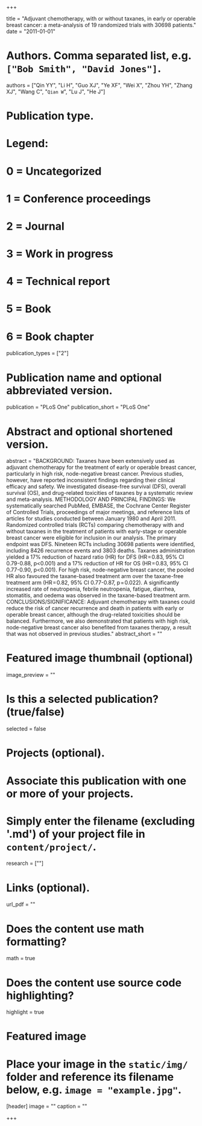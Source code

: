 +++


title = "Adjuvant chemotherapy, with or without taxanes, in early or operable breast cancer: a meta-analysis of 19 randomized trials with 30698 patients."
date = "2011-01-01"

# Authors. Comma separated list, e.g. `["Bob Smith", "David Jones"]`.
authors = ["Qin YY", "Li H", "Guo XJ", "Ye XF", "Wei X", "Zhou YH", "Zhang XJ", "Wang C", "`Qian W`", "Lu J", "He J"]

# Publication type.
# Legend:
# 0 = Uncategorized
# 1 = Conference proceedings
# 2 = Journal
# 3 = Work in progress
# 4 = Technical report
# 5 = Book
# 6 = Book chapter
publication_types = ["2"]

# Publication name and optional abbreviated version.
publication = "PLoS One"
publication_short = "PLoS One"

# Abstract and optional shortened version.
abstract = "BACKGROUND: Taxanes have been extensively used as adjuvant chemotherapy for the treatment of early or operable breast cancer, particularly in high risk, node-negative breast cancer. Previous studies, however, have reported inconsistent findings regarding their clinical efficacy and safety. We investigated disease-free survival (DFS), overall survival (OS), and drug-related toxicities of taxanes by a systematic review and meta-analysis. METHODOLOGY AND PRINCIPAL FINDINGS: We systematically searched PubMed, EMBASE, the Cochrane Center Register of Controlled Trials, proceedings of major meetings, and reference lists of articles for studies conducted between January 1980 and April 2011. Randomized controlled trials (RCTs) comparing chemotherapy with and without taxanes in the treatment of patients with early-stage or operable breast cancer were eligible for inclusion in our analysis. The primary endpoint was DFS. Nineteen RCTs including 30698 patients were identified, including 8426 recurrence events and 3803 deaths. Taxanes administration yielded a 17% reduction of hazard ratio (HR) for DFS (HR = 0.83, 95% CI 0.79-0.88, p<0.001) and a 17% reduction of HR for OS (HR = 0.83, 95% CI 0.77-0.90, p<0.001). For high risk, node-negative breast cancer, the pooled HR also favoured the taxane-based treatment arm over the taxane-free treatment arm (HR = 0.82, 95% CI 0.77-0.87, p = 0.022). A significantly increased rate of neutropenia, febrile neutropenia, fatigue, diarrhea, stomatitis, and oedema was observed in the taxane-based treatment arm. CONCLUSIONS/SIGNIFICANCE: Adjuvant chemotherapy with taxanes could reduce the risk of cancer recurrence and death in patients with early or operable breast cancer, although the drug-related toxicities should be balanced. Furthermore, we also demonstrated that patients with high risk, node-negative breast cancer also benefited from taxanes therapy, a result that was not observed in previous studies."
abstract_short = ""

# Featured image thumbnail (optional)
image_preview = ""

# Is this a selected publication? (true/false)
selected = false

# Projects (optional).
#   Associate this publication with one or more of your projects.
#   Simply enter the filename (excluding '.md') of your project file in `content/project/`.
research = [""]

# Links (optional).
url_pdf = ""


# Does the content use math formatting?
math = true

# Does the content use source code highlighting?
highlight = true

# Featured image
# Place your image in the `static/img/` folder and reference its filename below, e.g. `image = "example.jpg"`.
[header]
image = ""
caption = ""

+++

